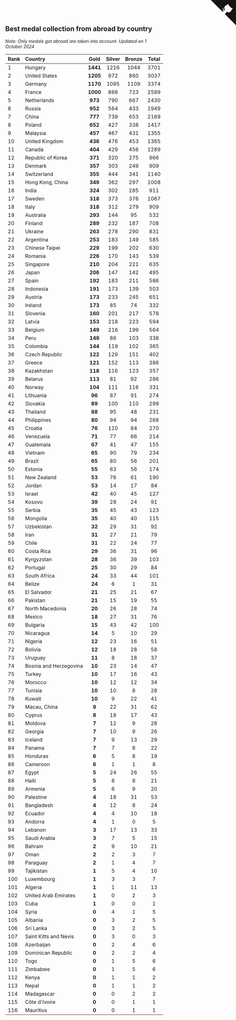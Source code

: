 ## Best medal collection from abroad by country

*Note: Only medals got abroad are taken into account.*
*Updated on  1 October 2024*

| Rank | Country | Gold | Silver | Bronze | Total |
| :--- | :--- | :--: | :--: | :--: | :--: |
| 1 | Hungary | **1441** | 1216 | 1044 | 3701 |
| 2 | United States | **1205** | 972 | 860 | 3037 |
| 3 | Germany | **1170** | 1095 | 1109 | 3374 |
| 4 | France | **1000** | 866 | 723 | 2589 |
| 5 | Netherlands | **973** | 790 | 667 | 2430 |
| 6 | Russia | **952** | 564 | 433 | 1949 |
| 7 | China | **777** | 739 | 653 | 2169 |
| 8 | Poland | **652** | 427 | 338 | 1417 |
| 9 | Malaysia | **457** | 467 | 431 | 1355 |
| 10 | United Kingdom | **436** | 476 | 453 | 1365 |
| 11 | Canada | **404** | 429 | 456 | 1289 |
| 12 | Republic of Korea | **371** | 320 | 275 | 966 |
| 13 | Denmark | **357** | 303 | 249 | 909 |
| 14 | Switzerland | **355** | 444 | 341 | 1140 |
| 15 | Hong Kong, China | **349** | 362 | 297 | 1008 |
| 16 | India | **324** | 302 | 285 | 911 |
| 17 | Sweden | **318** | 373 | 376 | 1067 |
| 18 | Italy | **318** | 312 | 279 | 909 |
| 19 | Australia | **293** | 144 | 95 | 532 |
| 20 | Finland | **289** | 232 | 187 | 708 |
| 21 | Ukraine | **263** | 278 | 290 | 831 |
| 22 | Argentina | **253** | 183 | 149 | 585 |
| 23 | Chinese Taipei | **229** | 199 | 202 | 630 |
| 24 | Romania | **226** | 170 | 143 | 539 |
| 25 | Singapore | **210** | 204 | 221 | 635 |
| 26 | Japan | **206** | 147 | 142 | 495 |
| 27 | Spain | **192** | 183 | 211 | 586 |
| 28 | Indonesia | **191** | 173 | 139 | 503 |
| 29 | Austria | **173** | 233 | 245 | 651 |
| 30 | Ireland | **173** | 85 | 74 | 332 |
| 31 | Slovenia | **160** | 201 | 217 | 578 |
| 32 | Latvia | **153** | 218 | 223 | 594 |
| 33 | Belgium | **149** | 216 | 199 | 564 |
| 34 | Peru | **149** | 86 | 103 | 338 |
| 35 | Colombia | **144** | 119 | 102 | 365 |
| 36 | Czech Republic | **122** | 129 | 151 | 402 |
| 37 | Greece | **121** | 152 | 113 | 386 |
| 38 | Kazakhstan | **118** | 116 | 123 | 357 |
| 39 | Belarus | **113** | 81 | 92 | 286 |
| 40 | Norway | **104** | 111 | 116 | 331 |
| 41 | Lithuania | **96** | 87 | 91 | 274 |
| 42 | Slovakia | **89** | 100 | 110 | 299 |
| 43 | Thailand | **88** | 95 | 48 | 231 |
| 44 | Philippines | **80** | 94 | 94 | 268 |
| 45 | Croatia | **76** | 110 | 84 | 270 |
| 46 | Venezuela | **71** | 77 | 66 | 214 |
| 47 | Guatemala | **67** | 41 | 47 | 155 |
| 48 | Vietnam | **65** | 90 | 79 | 234 |
| 49 | Brazil | **65** | 80 | 56 | 201 |
| 50 | Estonia | **55** | 63 | 56 | 174 |
| 51 | New Zealand | **53** | 76 | 61 | 190 |
| 52 | Jordan | **53** | 14 | 17 | 84 |
| 53 | Israel | **42** | 40 | 45 | 127 |
| 54 | Kosovo | **39** | 28 | 24 | 91 |
| 55 | Serbia | **35** | 45 | 43 | 123 |
| 56 | Mongolia | **35** | 40 | 40 | 115 |
| 57 | Uzbekistan | **32** | 29 | 31 | 92 |
| 58 | Iran | **31** | 27 | 21 | 79 |
| 59 | Chile | **31** | 22 | 24 | 77 |
| 60 | Costa Rica | **29** | 36 | 31 | 96 |
| 61 | Kyrgyzstan | **28** | 36 | 39 | 103 |
| 62 | Portugal | **25** | 30 | 29 | 84 |
| 63 | South Africa | **24** | 33 | 44 | 101 |
| 64 | Belize | **24** | 6 | 1 | 31 |
| 65 | El Salvador | **21** | 25 | 21 | 67 |
| 66 | Pakistan | **21** | 15 | 19 | 55 |
| 67 | North Macedonia | **20** | 26 | 28 | 74 |
| 68 | Mexico | **18** | 27 | 31 | 76 |
| 69 | Bulgaria | **15** | 43 | 42 | 100 |
| 70 | Nicaragua | **14** | 5 | 10 | 29 |
| 71 | Nigeria | **12** | 23 | 16 | 51 |
| 72 | Bolivia | **12** | 18 | 28 | 58 |
| 73 | Uruguay | **11** | 8 | 18 | 37 |
| 74 | Bosnia and Herzegovina | **10** | 23 | 14 | 47 |
| 75 | Turkey | **10** | 17 | 16 | 43 |
| 76 | Morocco | **10** | 12 | 12 | 34 |
| 77 | Tunisia | **10** | 10 | 8 | 28 |
| 78 | Kuwait | **10** | 9 | 22 | 41 |
| 79 | Macau, China | **9** | 22 | 31 | 62 |
| 80 | Cyprus | **8** | 18 | 17 | 43 |
| 81 | Moldova | **7** | 12 | 9 | 28 |
| 82 | Georgia | **7** | 10 | 9 | 26 |
| 83 | Iceland | **7** | 9 | 13 | 29 |
| 84 | Panama | **7** | 7 | 8 | 22 |
| 85 | Honduras | **6** | 5 | 8 | 19 |
| 86 | Cameroon | **6** | 1 | 1 | 8 |
| 87 | Egypt | **5** | 24 | 26 | 55 |
| 88 | Haiti | **5** | 8 | 8 | 21 |
| 89 | Armenia | **5** | 6 | 9 | 20 |
| 90 | Palestine | **4** | 18 | 31 | 53 |
| 91 | Bangladesh | **4** | 12 | 8 | 24 |
| 92 | Ecuador | **4** | 4 | 10 | 18 |
| 93 | Andorra | **4** | 1 | 0 | 5 |
| 94 | Lebanon | **3** | 17 | 13 | 33 |
| 95 | Saudi Arabia | **3** | 7 | 5 | 15 |
| 96 | Bahrain | **2** | 9 | 10 | 21 |
| 97 | Oman | **2** | 2 | 3 | 7 |
| 98 | Paraguay | **2** | 1 | 4 | 7 |
| 99 | Tajikistan | **1** | 5 | 4 | 10 |
| 100 | Luxembourg | **1** | 3 | 3 | 7 |
| 101 | Algeria | **1** | 1 | 11 | 13 |
| 102 | United Arab Emirates | **1** | 0 | 2 | 3 |
| 103 | Cuba | **1** | 0 | 0 | 1 |
| 104 | Syria | **0** | 4 | 1 | 5 |
| 105 | Albania | **0** | 3 | 2 | 5 |
| 106 | Sri Lanka | **0** | 3 | 2 | 5 |
| 107 | Saint Kitts and Nevis | **0** | 3 | 0 | 3 |
| 108 | Azerbaijan | **0** | 2 | 4 | 6 |
| 109 | Dominican Republic | **0** | 2 | 2 | 4 |
| 110 | Togo | **0** | 1 | 5 | 6 |
| 111 | Zimbabwe | **0** | 1 | 5 | 6 |
| 112 | Kenya | **0** | 1 | 1 | 2 |
| 113 | Nepal | **0** | 1 | 1 | 2 |
| 114 | Madagascar | **0** | 0 | 2 | 2 |
| 115 | Côte d'Ivoire | **0** | 0 | 1 | 1 |
| 116 | Mauritius | **0** | 0 | 1 | 1 |


<a href="https://github.com/JustinTimeCuber/wca_statistics" class="github-corner" aria-label="View source on Github"><svg width="80" height="80" viewBox="0 0 250 250" style="fill:#151513; color:#fff; position: absolute; top: 0; border: 0; right: 0;" aria-hidden="true"><path d="M0,0 L115,115 L130,115 L142,142 L250,250 L250,0 Z"></path><path d="M128.3,109.0 C113.8,99.7 119.0,89.6 119.0,89.6 C122.0,82.7 120.5,78.6 120.5,78.6 C119.2,72.0 123.4,76.3 123.4,76.3 C127.3,80.9 125.5,87.3 125.5,87.3 C122.9,97.6 130.6,101.9 134.4,103.2" fill="currentColor" style="transform-origin: 130px 106px;" class="octo-arm"></path><path d="M115.0,115.0 C114.9,115.1 118.7,116.5 119.8,115.4 L133.7,101.6 C136.9,99.2 139.9,98.4 142.2,98.6 C133.8,88.0 127.5,74.4 143.8,58.0 C148.5,53.4 154.0,51.2 159.7,51.0 C160.3,49.4 163.2,43.6 171.4,40.1 C171.4,40.1 176.1,42.5 178.8,56.2 C183.1,58.6 187.2,61.8 190.9,65.4 C194.5,69.0 197.7,73.2 200.1,77.6 C213.8,80.2 216.3,84.9 216.3,84.9 C212.7,93.1 206.9,96.0 205.4,96.6 C205.1,102.4 203.0,107.8 198.3,112.5 C181.9,128.9 168.3,122.5 157.7,114.1 C157.9,116.9 156.7,120.9 152.7,124.9 L141.0,136.5 C139.8,137.7 141.6,141.9 141.8,141.8 Z" fill="currentColor" class="octo-body"></path></svg></a><style>.github-corner:hover .octo-arm{animation:octocat-wave 560ms ease-in-out}@keyframes octocat-wave{0%,100%{transform:rotate(0)}20%,60%{transform:rotate(-25deg)}40%,80%{transform:rotate(10deg)}}@media (max-width:500px){.github-corner:hover .octo-arm{animation:none}.github-corner .octo-arm{animation:octocat-wave 560ms ease-in-out}}</style>

